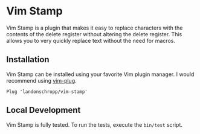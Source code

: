 # Vim Stamp

Vim Stamp is a plugin that makes it easy to replace characters with the contents of the delete
register without altering the delete register. This allows you to very quickly replace text without
the need for macros.

## Installation

Vim Stamp can be installed using your favorite Vim plugin manager. I would recommend using
[vim-plug](https://github.com/junegunn/vim-plug).

``` vim
Plug 'landonschropp/vim-stamp'
```

## Local Development

Vim Stamp is fully tested. To run the tests, execute the `bin/test` script.
